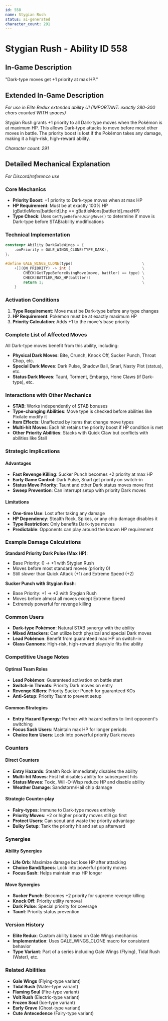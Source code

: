 ```yaml
---
id: 558
name: Stygian Rush
status: ai-generated
character_count: 291
---
```


# Stygian Rush - Ability ID 558

## In-Game Description
"Dark-type moves get +1 priority at max HP."

## Extended In-Game Description
*For use in Elite Redux extended ability UI (IMPORTANT: exactly 280-300 chars counted WITH spaces)*

Stygian Rush grants +1 priority to all Dark-type moves when the Pokémon is at maximum HP. This allows Dark-type attacks to move before most other moves in battle. The priority boost is lost if the Pokémon takes any damage, making it a high-risk, high-reward ability.

*Character count: 291*

## Detailed Mechanical Explanation
*For Discord/reference use*

### Core Mechanics
- **Priority Boost**: +1 priority to Dark-type moves when at max HP
- **HP Requirement**: Must be at exactly 100% HP (gBattleMons[battlerId].hp == gBattleMons[battlerId].maxHP)
- **Type Check**: Uses `GetTypeBeforeUsingMove()` to determine if move is Dark-type before STAB/ability modifications

### Technical Implementation
```cpp
constexpr Ability DarkGaleWings = {
    .onPriority = GALE_WINGS_CLONE(TYPE_DARK),
};

#define GALE_WINGS_CLONE(type)                               \
    +[](ON_PRIORITY) -> int {                                \
        CHECK(GetTypeBeforeUsingMove(move, battler) == type) \
        CHECK(BATTLER_MAX_HP(battler))                       \
        return 1;                                            \
    }
```

### Activation Conditions
1. **Type Requirement**: Move must be Dark-type before any type changes
2. **HP Requirement**: Pokémon must be at exactly maximum HP
3. **Priority Calculation**: Adds +1 to the move's base priority

### Complete List of Affected Moves
All Dark-type moves benefit from this ability, including:
- **Physical Dark Moves**: Bite, Crunch, Knock Off, Sucker Punch, Throat Chop, etc.
- **Special Dark Moves**: Dark Pulse, Shadow Ball, Snarl, Nasty Plot (status), etc.
- **Status Dark Moves**: Taunt, Torment, Embargo, Hone Claws (if Dark-type), etc.

### Interactions with Other Mechanics
- **STAB**: Works independently of STAB bonuses
- **Type-changing Abilities**: Move type is checked before abilities like Pixilate modify it
- **Item Effects**: Unaffected by items that change move types
- **Multi-hit Moves**: Each hit retains the priority boost if HP condition is met
- **Other Priority Abilities**: Stacks with Quick Claw but conflicts with abilities like Stall

### Strategic Implications
#### Advantages
- **Fast Revenge Killing**: Sucker Punch becomes +2 priority at max HP
- **Early Game Control**: Dark Pulse, Snarl get priority on switch-in
- **Status Move Priority**: Taunt and other Dark status moves move first
- **Sweep Prevention**: Can interrupt setup with priority Dark moves

#### Limitations
- **One-time Use**: Lost after taking any damage
- **HP Dependency**: Stealth Rock, Spikes, or any chip damage disables it
- **Type Restriction**: Only benefits Dark-type moves
- **Predictable**: Opponents can play around the known HP requirement

### Example Damage Calculations
**Standard Priority Dark Pulse (Max HP)**:
- Base Priority: 0 → +1 with Stygian Rush
- Moves before most standard moves (priority 0)
- Still slower than Quick Attack (+1) and Extreme Speed (+2)

**Sucker Punch with Stygian Rush**:
- Base Priority: +1 → +2 with Stygian Rush
- Moves before almost all moves except Extreme Speed
- Extremely powerful for revenge killing

### Common Users
- **Dark-type Pokémon**: Natural STAB synergy with the ability
- **Mixed Attackers**: Can utilize both physical and special Dark moves
- **Lead Pokémon**: Benefit from guaranteed max HP on switch-in
- **Glass Cannons**: High-risk, high-reward playstyle fits the ability

### Competitive Usage Notes
#### Optimal Team Roles
- **Lead Pokémon**: Guaranteed activation on battle start
- **Switch-in Threats**: Priority Dark moves on entry
- **Revenge Killers**: Priority Sucker Punch for guaranteed KOs
- **Anti-Setup**: Priority Taunt to prevent setup

#### Common Strategies
- **Entry Hazard Synergy**: Partner with hazard setters to limit opponent's switching
- **Focus Sash Users**: Maintain max HP for longer periods
- **Choice Item Users**: Lock into powerful priority Dark moves

### Counters
#### Direct Counters
- **Entry Hazards**: Stealth Rock immediately disables the ability
- **Multi-hit Moves**: First hit disables ability for subsequent hits
- **Status Moves**: Toxic, Will-O-Wisp reduce HP and disable ability
- **Weather Damage**: Sandstorm/Hail chip damage

#### Strategic Counter-play
- **Fairy-types**: Immune to Dark-type moves entirely
- **Priority Moves**: +2 or higher priority moves still go first
- **Protect Users**: Can scout and waste the priority advantage
- **Bulky Setup**: Tank the priority hit and set up afterward

### Synergies
#### Ability Synergies
- **Life Orb**: Maximize damage but lose HP after attacking
- **Choice Band/Specs**: Lock into powerful priority moves
- **Focus Sash**: Helps maintain max HP longer

#### Move Synergies
- **Sucker Punch**: Becomes +2 priority for supreme revenge killing
- **Knock Off**: Priority utility removal
- **Dark Pulse**: Special priority for coverage
- **Taunt**: Priority status prevention

### Version History
- **Elite Redux**: Custom ability based on Gale Wings mechanics
- **Implementation**: Uses GALE_WINGS_CLONE macro for consistent behavior
- **Type Variant**: Part of a series including Gale Wings (Flying), Tidal Rush (Water), etc.

### Related Abilities
- **Gale Wings** (Flying-type variant)
- **Tidal Rush** (Water-type variant) 
- **Flaming Soul** (Fire-type variant)
- **Volt Rush** (Electric-type variant)
- **Frozen Soul** (Ice-type variant)
- **Early Grave** (Ghost-type variant)
- **Cute Antecedence** (Fairy-type variant)